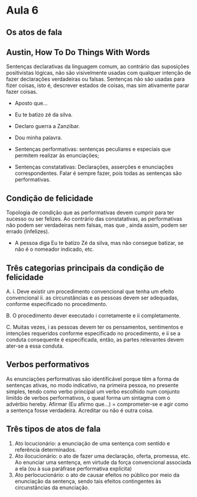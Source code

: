 Aula 6
======

Os atos de fala
---------------

Austin, How To Do Things With Words
-----------------------------------

Sentenças declarativas da linguagem comum, ao contrário das suposições positivistas lógicas, não são visivelmente usadas com qualquer intenção de fazer declarações verdadeiras ou falsas. Sentenças não são usadas para fizer coisas, isto é, descrever estados de coisas, mas sim ativamente parar fazer coisas.
 
- Aposto que...
- Eu te batizo zé da silva.
- Declaro guerra a Zanzibar.
- Dou minha palavra.

- Sentenças performativas: sentenças peculiares e especiais que permitem realizar às enunciações;
- Sentenças constatativas: Declarações, asserções e enunciações correspondentes.
Falar é sempre fazer, pois todas as sentenças são performativas.

Condição de felicidade
----------------------

Topologia de condição que as performativas devem cumprir para ter sucesso ou ser felizes. Ao contrário das constatativas, as performativas não podem ser verdadeiras nem falsas, mas que , ainda assim, podem ser errado (infelizes).

- A pessoa diga Eu te batizo Zé da silva, mas não consegue batizar, se não é o nomeador indicado, etc.

Três categorias principais da condição de felicidade
----------------------------------------------------

A.
i. Deve existir um procedimento convencional que tenha um efeito convencional
ii. as circunstâncias e as pessoas devem ser adequadas, conforme especificado no procedimento.

B.	O procedimento dever executado i corretamente e ii completamente.

C.	Muitas vezes, i as pessoas devem ter os pensamentos, sentimentos e intenções requeridos conforme especificado no procedimento, e ii se a conduta consequente é especificada, então, as partes relevantes devem ater-se a essa conduta.


Verbos performativos
--------------------

As enunciações performativas são identificável porque têm a forma de sentenças ativas, no modo indicativo, na primeira pessoa, no presente simples, tendo como verbo principal um verbo escolhido num conjunto limitdo de verbos performativos, o queal forma um sintagma com o advérbio hereby. Afirmar (Eu afirmo que...) = comprometer-se e agir como a sentença fosse verdadeira. Acreditar ou não é outra coisa.

Três tipos de atos de fala
--------------------------

1.	Ato locucionário: a enunciação de uma sentença com sentido e referência determinados.
2.	Ato ilocucionário: o ato de fazer uma declaração, oferta, promessa, etc. Ao enunciar uma sentença, em virtude da força convencional associada a ela (ou à sua paráfrase performativa explícita)
3.	Ato perlocucionário: o ato de causar efeitos no público por meio da enunciação da sentença, sendo tais efeitos contingentes às circunstâncias da enunciação.